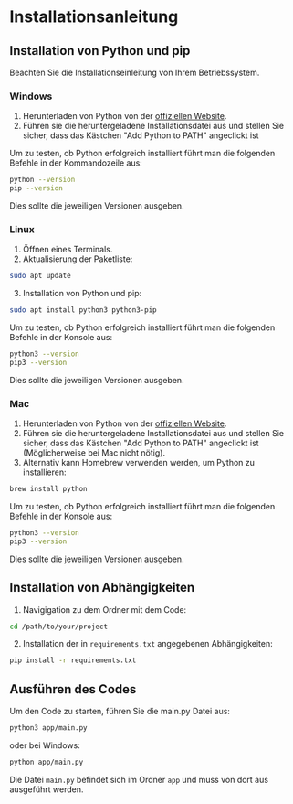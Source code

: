 # Installationsanleitung

## Installation von Python und pip

Beachten Sie die Installationseinleitung von Ihrem Betriebssystem.

### Windows

1. Herunterladen von Python von der [offiziellen Website](https://www.python.org/downloads/).
2. Führen sie die heruntergeladene Installationsdatei aus und stellen Sie sicher, dass das Kästchen "Add Python to PATH" angeclickt ist

Um zu testen, ob Python erfolgreich installiert führt man die folgenden Befehle in der Kommandozeile aus:
```sh
python --version
pip --version
```
Dies sollte die jeweiligen Versionen ausgeben.

### Linux

1. Öffnen eines Terminals.
2. Aktualisierung der Paketliste:
```sh
sudo apt update
```
3. Installation von Python und pip:
```sh
sudo apt install python3 python3-pip
```

Um zu testen, ob Python erfolgreich installiert führt man die folgenden Befehle in der Konsole aus:
```sh
python3 --version
pip3 --version
```
Dies sollte die jeweiligen Versionen ausgeben.

### Mac

1. Herunterladen von Python von der [offiziellen Website](https://www.python.org/downloads/).
2. Führen sie die heruntergeladene Installationsdatei aus und stellen Sie sicher, dass das Kästchen "Add Python to PATH" angeclickt ist (Möglicherweise bei Mac nicht nötig).
3. Alternativ kann Homebrew verwenden werden, um Python zu installieren:
```sh
brew install python
```

Um zu testen, ob Python erfolgreich installiert führt man die folgenden Befehle in der Konsole aus:
```sh
python3 --version
pip3 --version
```
Dies sollte die jeweiligen Versionen ausgeben.


## Installation von Abhängigkeiten

1. Navigigation zu dem Ordner mit dem Code:
```sh
cd /path/to/your/project
```
2. Installation der in `requirements.txt` angegebenen Abhängigkeiten:
```sh
pip install -r requirements.txt
```

## Ausführen des Codes

Um den Code zu starten, führen Sie die main.py Datei aus:
```sh
python3 app/main.py
```
oder bei Windows:
```sh
python app/main.py
```
Die Datei `main.py` befindet sich im Ordner `app` und muss von dort aus ausgeführt werden.
